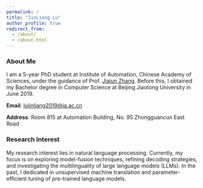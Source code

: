 ```yaml
---
permalink: /
title: "JinLiang Lu"
author_profile: true
redirect_from: 
  - /about/
  - /about.html
---
```


### About Me
I am a 5-year PhD student at Institute of Automation, Chinese Academy of Sciences, under the guidance of Prof. [Jiajun Zhang](https://nlpr.ia.ac.cn/cip/jjzhang.htm). Before this, I obtained my Bachelor degree in Computer Science at Beijing Jiaotong University in June 2019. 

**Email**: lujinliang2019@ia.ac.cn

**Address**: Room 815 at Automation Building, No. 95 Zhongguancun East Road


### Research Interest
My research interest lies in natural language processing. Currently, my focus is on exploring model-fusion techniques, refining decoding strategies, and investigating the multilinguality of large language models (LLMs). In the past, I dedicated in unsupervised machine translation and parameter-efficient tuning of pre-trained language models.







